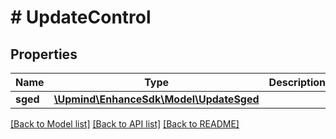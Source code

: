 # # UpdateControl

## Properties

Name | Type | Description | Notes
------------ | ------------- | ------------- | -------------
**sged** | [**\Upmind\EnhanceSdk\Model\UpdateSged**](UpdateSged.md) |  | [optional]

[[Back to Model list]](../../README.md#models) [[Back to API list]](../../README.md#endpoints) [[Back to README]](../../README.md)
